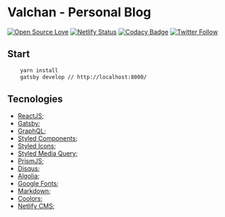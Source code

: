 # Valchan - Personal Blog

[![Open Source Love](https://badges.frapsoft.com/os/v1/open-source.svg?v=103)](https://github.com/ellerbrock/open-source-badges/)
[![Netlify Status](https://api.netlify.com/api/v1/badges/baaac451-3bf0-4d9a-b3e3-19f82deae099/deploy-status)](https://app.netlify.com/sites/valchan/deploys)
[![Codacy Badge](https://api.codacy.com/project/badge/Grade/e2a7483a66704c8cbeef7be144b1e3fe)](https://app.codacy.com/manual/valeria_padilha/valchan.com.br?utm_source=github.com&utm_medium=referral&utm_content=ValchanOficial/valchan.com.br&utm_campaign=Badge_Grade_Dashboard)
[![Twitter Follow](https://img.shields.io/twitter/follow/ValchanOficial?style=social)](https://twitter.com/ValchanOficial)  

## Start
```bash
    yarn install
    gatsby develop // http://localhost:8000/
```
## Tecnologies
- [ReactJS](https://pt-br.reactjs.org/);
- [Gatsby](https://www.gatsbyjs.org/);
- [GraphQL](https://graphql.org/);
- [Styled Components](https://styled-components.com/);
- [Styled Icons](https://styled-icons.js.org/);
- [Styled Media Query](https://github.com/morajabi/styled-media-query);
- [PrismJS](https://prismjs.com/);
- [Disqus](https://disqus.com/);
- [Algolia](https://www.algolia.com/);
- [Google Fonts](https://fonts.google.com/);
- [Markdown](https://daringfireball.net/projects/markdown/);
- [Coolors](https://coolors.co/);
- [Netlify CMS](https://www.netlifycms.org/);

